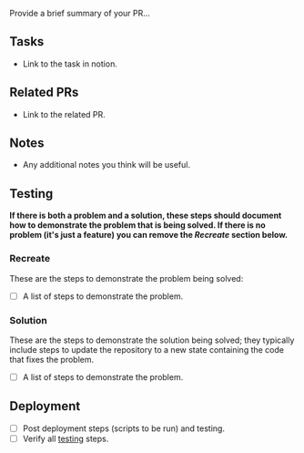 Provide a brief summary of your PR...

## Tasks

- Link to the task in notion.

## Related PRs

- Link to the related PR.

## Notes

- Any additional notes you think will be useful.

## Testing

**If there is both a problem and a solution, these steps should document how to demonstrate the problem that is being solved. If there is no problem (it's just a feature) you can remove the _Recreate_ section below.**

### Recreate

These are the steps to demonstrate the problem being solved:

- [ ] A list of steps to demonstrate the problem.

### Solution

These are the steps to demonstrate the solution being solved; they typically include steps to update the repository to a new state containing the code that fixes the problem.

- [ ] A list of steps to demonstrate the problem.

## Deployment

- [ ] Post deployment steps (scripts to be run) and testing.
- [ ] Verify all [testing](../tree/master/docs/testing.md) steps.
